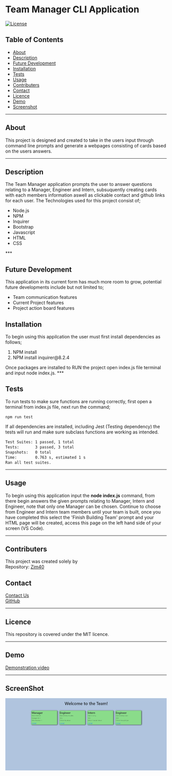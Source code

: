 # Team Manager CLI Application <br>
[![License](https://img.shields.io/badge/License-MIT-blue.svg)](https://opensource.org/licenses/MIT)

## Table of Contents

 - [About](#about)
 - [Description](#description)
 - [Future Development](#futuredevelopment)
 - [Installation](#installation)
 - [Tests](#tests)
 - [Usage](#usage)
 - [Contributers](#contributers)
 - [Contact](#contact)
 - [Licence](#licence)
 - [Demo](#demo)
 - [Screenshot](#screenshot)
***
## About

This project is designed and created to take in the users input through command line prompts and generate a webpages consisting of cards based on the users answers.
***
## Description
The Team Manager application prompts the user to answer questions relating to a Manager, Engineer and Intern, subsuquently creating cards with each members information aswell as clickable contact and github links for each user. 
The Technologies used for this project consist of;
<ul>
    <li>Node.js</li>
    <li>NPM</li>
    <li>Inquirer</li>
    <li>Bootstrap</li>
    <li>Javascript</li>
    <li>HTML</li>
    <li>CSS</li>
</ul>
***

## Future Development
This application in its current form has much more room to grow, potential future developments include but not limited to;
<ul>
<li>Team communication features</li>
<li>Current Project features</li>
<li>Project action board features</li>
</ul>

## Installation
To begin using this appilcation the user must first install dependencies as follows;
<ol>
<li>NPM install</li>
<li>NPM install inquirer@8.2.4</li>
</ol>
Once packages are installed to RUN the project open index.js file terminal and input node index.js.
***

## Tests
To run tests to make sure functions are running correctly, first open a terminal from index.js file, next run the command;
``` shell
npm run test
```
If all dependencies are installed, including Jest (Testing dependency) the tests will run and make sure subclass functions are working as intended. 
``` shell
Test Suites: 1 passed, 1 total
Tests:       3 passed, 3 total
Snapshots:   0 total
Time:        0.763 s, estimated 1 s
Ran all test suites.
```
***

## Usage
To begin using this application input the **node index.js** command, from there begin answers the given prompts relating to Manager, Intern and Engineer, note that only one Manager can be chosen. Continue to choose from Engineer and Intern team members until your team is built, once you have completed this select the 'Finish Building Team' prompt and your HTML page will be created, access this page on the left hand side of your screen (VS Code).
***
## Contributers

This project was created solely by<br>
Repository: [Zim40](https://github.com/Zim40/Team-Manager-CLI-Application)

## Contact
[Contact Us](mailto:michaelm810129@gmail.com)<br>
[GitHub](https://github.com/Zim40)
***
## Licence
This repository is covered under the MIT licence.
***
## Demo
[Demonstration video](https://drive.google.com/file/d/1Cx9ZIEn17IYvF4A7nuWVjm7Li8zRePFT/view)
***
## ScreenShot
!["screenshot"](./style/projectScreenshot.png)
